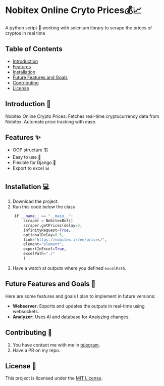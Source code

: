 # Nobitex Online Cryto Prices💰📈

A python script 🐍 working with selenium library to scrape the prices of cryptos in real time 

## Table of Contents

- [Introduction](#introduction)
- [Features](#features)
- [Installation](#installation)
- [Future Features and Goals](#future-features-and-goals)
- [Contributing](#contributing)
- [License](#license)

## Introduction 🚀

Nobitex Online Crypto Prices: Fetches real-time cryptocurrency data from Nobitex. Automate price tracking with ease.
## Features ✨

- OOP structure 🏗️
- Easy to use 🤖
- Flexible for Django 💪
- Export to excel 📊

## Installation 💻

1. Download the project.
2. Run this code below the class 
```python
    if __name__ == "__main__":
        scraper = NobitexBot()
        scraper.getPrices(delay=3,
        infinityRequest=True,
        optionalDelay=0.5,
        link="https://nobitex.ir/en/prices/",
        element="element",
        exportInExcel=True,
        excelPath="./"
        )
```
3. Have a watch at outputs where you defined ```excelPath```.

## Future Features and Goals 🚀

Here are some features and goals I plan to implement in future versions:

- **Webserver:** Exports and updates the outputs in real-time using websockets.
- **Analyzer:** Uses AI and database for Analyzing changes.


## Contributing 🤝

1. You have contact me with me in [telegram](https://t.me/mehdirexon).
2. Have a PR on my repo.

## License 📄

This project is licensed under the [MIT License](LICENSE).
